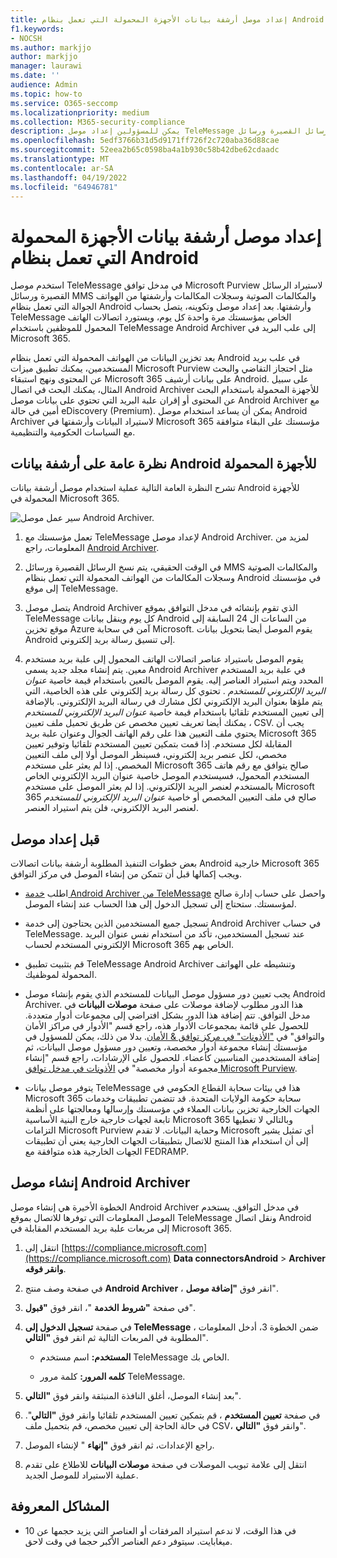 ```yaml
---
title: إعداد موصل أرشفة بيانات الأجهزة المحمولة التي تعمل بنظام Android
f1.keywords:
- NOCSH
ms.author: markjjo
author: markjjo
manager: laurawi
ms.date: ''
audience: Admin
ms.topic: how-to
ms.service: O365-seccomp
ms.localizationpriority: medium
ms.collection: M365-security-compliance
description: يمكن للمسؤولين إعداد موصل TeleMessage لاستيراد الرسائل القصيرة ورسائل MMS والمكالمات الصوتية وأرشفتها من الهواتف المحمولة التي تعمل بنظام Android. يتيح لك ذلك أرشفة البيانات من مصادر بيانات الجهات الخارجية في Microsoft 365 حتى تتمكن من استخدام ميزات التوافق مثل الاحتجاز القانوني والبحث في المحتوى ونهج الاستبقاء لإدارة بيانات الجهات الخارجية لمؤسستك.
ms.openlocfilehash: 5edf3766b31d5d9171ff726f2c720aba36d88cae
ms.sourcegitcommit: 52eea2b65c0598ba4a1b930c58b42dbe62cdaadc
ms.translationtype: MT
ms.contentlocale: ar-SA
ms.lasthandoff: 04/19/2022
ms.locfileid: "64946781"
---
```

# <a name="set-up-a-connector-to-archive-android-mobile-data"></a>إعداد موصل أرشفة بيانات الأجهزة المحمولة التي تعمل بنظام Android

استخدم موصل TeleMessage في مدخل توافق Microsoft Purview لاستيراد الرسائل القصيرة ورسائل MMS والمكالمات الصوتية وسجلات المكالمات وأرشفتها من الهواتف الجوالة التي تعمل بنظام Android وأرشفتها. بعد إعداد موصل وتكوينه، يتصل بحساب TeleMessage الخاص بمؤسستك مرة واحدة كل يوم، ويستورد اتصالات الهاتف المحمول للموظفين باستخدام TeleMessage Android Archiver إلى علب البريد في Microsoft 365.

بعد تخزين البيانات من الهواتف المحمولة التي تعمل بنظام Android في علب بريد المستخدمين، يمكنك تطبيق ميزات Microsoft Purview مثل احتجاز التقاضي والبحث عن المحتوى ونهج استبقاء Microsoft 365 على بيانات أرشيف Android. على سبيل المثال، يمكنك البحث في اتصال Android Archiver للأجهزة المحمولة باستخدام البحث عن المحتوى أو إقران علبة البريد التي تحتوي على بيانات موصل Android Archiver مع أمين في حالة eDiscovery (Premium). يمكن أن يساعد استخدام موصل Android Archiver لاستيراد البيانات وأرشفتها في Microsoft 365 مؤسستك على البقاء متوافقة مع السياسات الحكومية والتنظيمية.

## <a name="overview-of-archiving-android-mobile-data"></a>نظرة عامة على أرشفة بيانات Android للأجهزة المحمولة

تشرح النظرة العامة التالية عملية استخدام موصل أرشفة بيانات Android للأجهزة المحمولة في Microsoft 365.

![سير عمل موصل Android Archiver.](../media/AndroidArchiverConnectorWorkflow.png)

1. تعمل مؤسستك مع TeleMessage لإعداد موصل Android Archiver. لمزيد من المعلومات، راجع [Android Archiver](https://www.telemessage.com/office365-activation-for-android-archiver/).

2. في الوقت الحقيقي، يتم نسخ الرسائل القصيرة ورسائل MMS والمكالمات الصوتية وسجلات المكالمات من الهواتف المحمولة التي تعمل بنظام Android في مؤسستك إلى موقع TeleMessage.

3. يتصل موصل Android Archiver الذي تقوم بإنشائه في مدخل التوافق بموقع TeleMessage كل يوم وينقل بيانات Android من الساعات ال 24 السابقة إلى موقع تخزين Azure آمن في سحابة Microsoft. يقوم الموصل أيضا بتحويل بيانات Android إلى تنسيق رسالة بريد إلكتروني.

4. يقوم الموصل باستيراد عناصر اتصالات الهاتف المحمول إلى علبة بريد مستخدم معين. يتم إنشاء مجلد جديد يسمى Android Archiver في علبة بريد المستخدم المحدد ويتم استيراد العناصر إليه. يقوم الموصل بالتعين باستخدام قيمة خاصية *عنوان البريد الإلكتروني للمستخدم* . تحتوي كل رسالة بريد إلكتروني على هذه الخاصية، التي يتم ملؤها بعنوان البريد الإلكتروني لكل مشارك في رسالة البريد الإلكتروني. بالإضافة إلى تعيين المستخدم تلقائيا باستخدام قيمة خاصية *عنوان البريد الإلكتروني للمستخدم* ، يمكنك أيضا تعريف تعيين مخصص عن طريق تحميل ملف تعيين CSV. يجب أن يحتوي ملف التعيين هذا على رقم الهاتف الجوال وعنوان علبة بريد Microsoft 365 المقابلة لكل مستخدم. إذا قمت بتمكين تعيين المستخدم تلقائيا وتوفير تعيين مخصص، لكل عنصر بريد إلكتروني، فسينظر الموصل أولا إلى ملف التعيين المخصص. إذا لم يعثر على مستخدم Microsoft 365 صالح يتوافق مع رقم هاتف المستخدم المحمول، فسيستخدم الموصل خاصية عنوان البريد الإلكتروني الخاص بالمستخدم لعنصر البريد الإلكتروني. إذا لم يعثر الموصل على مستخدم Microsoft 365 صالح في ملف التعيين المخصص أو خاصية *عنوان البريد الإلكتروني للمستخدم* لعنصر البريد الإلكتروني، فلن يتم استيراد العنصر.

## <a name="before-you-set-up-a-connector"></a>قبل إعداد موصل

بعض خطوات التنفيذ المطلوبة أرشفة بيانات اتصالات Android خارجية Microsoft 365 ويجب إكمالها قبل أن تتمكن من إنشاء الموصل في مركز التوافق.

- اطلب [خدمة Android Archiver من TeleMessage](https://www.telemessage.com/mobile-archiver/order-mobile-archiver-for-o365) واحصل على حساب إدارة صالح لمؤسستك. ستحتاج إلى تسجيل الدخول إلى هذا الحساب عند إنشاء الموصل.

- تسجيل جميع المستخدمين الذين يحتاجون إلى خدمة Android Archiver في حساب TeleMessage. عند تسجيل المستخدمين، تأكد من استخدام نفس عنوان البريد الإلكتروني المستخدم لحساب Microsoft 365 الخاص بهم.

- قم بتثبيت تطبيق TeleMessage Android Archiver وتنشيطه على الهواتف المحمولة لموظفيك.

- يجب تعيين دور مسؤول موصل البيانات للمستخدم الذي يقوم بإنشاء موصل Android Archiver. هذا الدور مطلوب لإضافة موصلات على صفحة **موصلات البيانات** في مدخل التوافق. تتم إضافة هذا الدور بشكل افتراضي إلى مجموعات أدوار متعددة. للحصول على قائمة بمجموعات الأدوار هذه، راجع قسم "الأدوار في مراكز الأمان والتوافق" في ["الأذونات" في مركز توافق & الأمان](../security/office-365-security/permissions-in-the-security-and-compliance-center.md#roles-in-the-security--compliance-center). بدلا من ذلك، يمكن للمسؤول في مؤسستك إنشاء مجموعة أدوار مخصصة، وتعيين دور مسؤول موصل البيانات، ثم إضافة المستخدمين المناسبين كأعضاء. للحصول على الإرشادات، راجع قسم "إنشاء مجموعة أدوار مخصصة" في [الأذونات في مدخل توافق Microsoft Purview](microsoft-365-compliance-center-permissions.md#create-a-custom-role-group).

- يتوفر موصل بيانات TeleMessage هذا في بيئات سحابة القطاع الحكومي في Microsoft 365 سحابة حكومة الولايات المتحدة. قد تتضمن تطبيقات وخدمات الجهات الخارجية تخزين بيانات العملاء في مؤسستك وإرسالها ومعالجتها على أنظمة تابعة لجهات خارجية خارج البنية الأساسية Microsoft 365 وبالتالي لا تغطيها التزامات Microsoft Purview وحماية البيانات. لا تقدم Microsoft أي تمثيل يشير إلى أن استخدام هذا المنتج للاتصال بتطبيقات الجهات الخارجية يعني أن تطبيقات الجهات الخارجية هذه متوافقة مع FEDRAMP.

## <a name="create-an-android-archiver-connector"></a>إنشاء موصل Android Archiver

الخطوة الأخيرة هي إنشاء موصل Android Archiver في مدخل التوافق. يستخدم الموصل المعلومات التي توفرها للاتصال بموقع TeleMessage ونقل اتصال Android إلى مربعات علبة بريد المستخدم المقابلة في Microsoft 365.

1. انتقل إلى [https://compliance.microsoft.com](https://compliance.microsoft.com) **Data connectorsAndroid** >  **Archiver وانقر فوقه**.

2. في صفحة وصف منتج **Android Archiver** ، انقر فوق **"إضافة موصل**".

3. في صفحة **"شروط الخدمة** "، انقر فوق **"قبول**".

4. في صفحة **تسجيل الدخول إلى TeleMessage** ، ضمن الخطوة 3، أدخل المعلومات المطلوبة في المربعات التالية ثم انقر فوق **"التالي**".

   - **المستخدم:** اسم مستخدم TeleMessage الخاص بك.

   - **كلمه المرور:** كلمة مرور TeleMessage.

5. بعد إنشاء الموصل، أغلق النافذة المنبثقة وانقر فوق **"التالي**".

6. في صفحة **تعيين المستخدم** ، قم بتمكين تعيين المستخدم تلقائيا وانقر فوق **"التالي**". في حالة الحاجة إلى تعيين مخصص، قم بتحميل ملف CSV، وانقر فوق **"التالي**".

7. راجع الإعدادات، ثم انقر فوق **"إنهاء** " لإنشاء الموصل.

8. انتقل إلى علامة تبويب الموصلات في صفحة **موصلات البيانات** للاطلاع على تقدم عملية الاستيراد للموصل الجديد.

## <a name="known-issues"></a>المشاكل المعروفة

- في هذا الوقت، لا ندعم استيراد المرفقات أو العناصر التي يزيد حجمها عن 10 ميغابايت. سيتوفر دعم العناصر الأكبر حجما في وقت لاحق.
